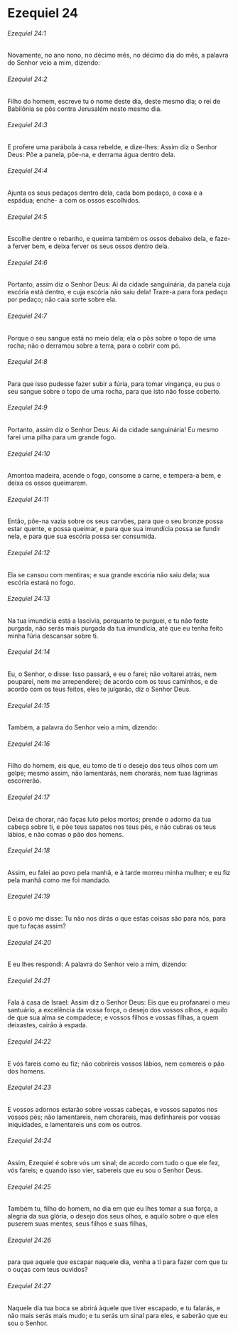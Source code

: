 # Ezequiel 24

###### Ezequiel 24:1

Novamente, no ano nono, no décimo mês, no décimo dia do mês, a palavra do Senhor veio a mim, dizendo:

###### Ezequiel 24:2

Filho do homem, escreve tu o nome deste dia, deste mesmo dia; o rei de Babilônia se pôs contra Jerusalém neste mesmo dia.

###### Ezequiel 24:3

E profere uma parábola à casa rebelde, e dize-lhes: Assim diz o Senhor Deus: Põe a panela, põe-na, e derrama água dentro dela.

###### Ezequiel 24:4

Ajunta os seus pedaços dentro dela, cada bom pedaço, a coxa e a espádua; enche- a com os ossos escolhidos.

###### Ezequiel 24:5

Escolhe dentre o rebanho, e queima também os ossos debaixo dela, e faze-a ferver bem, e deixa ferver os seus ossos dentro dela.

###### Ezequiel 24:6

Portanto, assim diz o Senhor Deus: Ai da cidade sanguinária, da panela cuja escória está dentro, e cuja escória não saiu dela! Traze-a para fora pedaço por pedaço; não caia sorte sobre ela.

###### Ezequiel 24:7

Porque o seu sangue está no meio dela; ela o pôs sobre o topo de uma rocha; não o derramou sobre a terra, para o cobrir com pó.

###### Ezequiel 24:8

Para que isso pudesse fazer subir a fúria, para tomar vingança, eu pus o seu sangue sobre o topo de uma rocha, para que isto não fosse coberto.

###### Ezequiel 24:9

Portanto, assim diz o Senhor Deus: Ai da cidade sanguinária! Eu mesmo farei uma pilha para um grande fogo.

###### Ezequiel 24:10

Amontoa madeira, acende o fogo, consome a carne, e tempera-a bem, e deixa os ossos queimarem.

###### Ezequiel 24:11

Então, põe-na vazia sobre os seus carvões, para que o seu bronze possa estar quente, e possa queimar, e para que sua imundícia possa se fundir nela, e para que sua escória possa ser consumida.

###### Ezequiel 24:12

Ela se cansou com mentiras; e sua grande escória não saiu dela; sua escória estará no fogo.

###### Ezequiel 24:13

Na tua imundícia está a lascívia, porquanto te purguei, e tu não foste purgada, não serás mais purgada da tua imundícia, até que eu tenha feito minha fúria descansar sobre ti.

###### Ezequiel 24:14

Eu, o Senhor, o disse: Isso passará, e eu o farei; não voltarei atrás, nem pouparei, nem me arrependerei; de acordo com os teus caminhos, e de acordo com os teus feitos, eles te julgarão, diz o Senhor Deus.

###### Ezequiel 24:15

Também, a palavra do Senhor veio a mim, dizendo:

###### Ezequiel 24:16

Filho do homem, eis que, eu tomo de ti o desejo dos teus olhos com um golpe; mesmo assim, não lamentarás, nem chorarás, nem tuas lágrimas escorrerão.

###### Ezequiel 24:17

Deixa de chorar, não faças luto pelos mortos; prende o adorno da tua cabeça sobre ti, e põe teus sapatos nos teus pés, e não cubras os teus lábios, e não comas o pão dos homens.

###### Ezequiel 24:18

Assim, eu falei ao povo pela manhã, e à tarde morreu minha mulher; e eu fiz pela manhã como me foi mandado.

###### Ezequiel 24:19

E o povo me disse: Tu não nos dirás o que estas coisas são para nós, para que tu faças assim?

###### Ezequiel 24:20

E eu lhes respondi: A palavra do Senhor veio a mim, dizendo:

###### Ezequiel 24:21

Fala à casa de Israel: Assim diz o Senhor Deus: Eis que eu profanarei o meu santuário, a excelência da vossa força, o desejo dos vossos olhos, e aquilo de que sua alma se compadece; e vossos filhos e vossas filhas, a quem deixastes, cairão à espada.

###### Ezequiel 24:22

E vós fareis como eu fiz; não cobrireis vossos lábios, nem comereis o pão dos homens.

###### Ezequiel 24:23

E vossos adornos estarão sobre vossas cabeças, e vossos sapatos nos vossos pés; não lamentareis, nem chorareis, mas definhareis por vossas iniquidades, e lamentareis uns com os outros.

###### Ezequiel 24:24

Assim, Ezequiel é sobre vós um sinal; de acordo com tudo o que ele fez, vós fareis; e quando isso vier, sabereis que eu sou o Senhor Deus.

###### Ezequiel 24:25

Também tu, filho do homem, no dia em que eu lhes tomar a sua força, a alegria da sua glória, o desejo dos seus olhos, e aquilo sobre o que eles puserem suas mentes, seus filhos e suas filhas,

###### Ezequiel 24:26

para que aquele que escapar naquele dia, venha a ti para fazer com que tu o ouças com teus ouvidos?

###### Ezequiel 24:27

Naquele dia tua boca se abrirá àquele que tiver escapado, e tu falarás, e não mais serás mais mudo; e tu serás um sinal para eles, e saberão que eu sou o Senhor.

